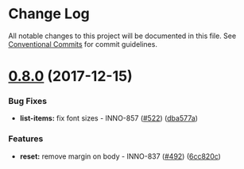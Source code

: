 # Change Log

All notable changes to this project will be documented in this file.
See [Conventional Commits](https://conventionalcommits.org) for commit guidelines.

<a name="0.8.0"></a>

# [0.8.0](https://github.com/ec-europa/europa-component-library/compare/@ec-europa/ecl-forms-checkboxes@0.7.2...@ec-europa/ecl-forms-checkboxes@0.8.0) (2017-12-15)

### Bug Fixes

* **list-items:** fix font sizes - INNO-857 ([#522](https://github.com/ec-europa/europa-component-library/issues/522)) ([dba577a](https://github.com/ec-europa/europa-component-library/commit/dba577a))

### Features

* **reset:** remove margin on body - INNO-837 ([#492](https://github.com/ec-europa/europa-component-library/issues/492)) ([6cc820c](https://github.com/ec-europa/europa-component-library/commit/6cc820c))
